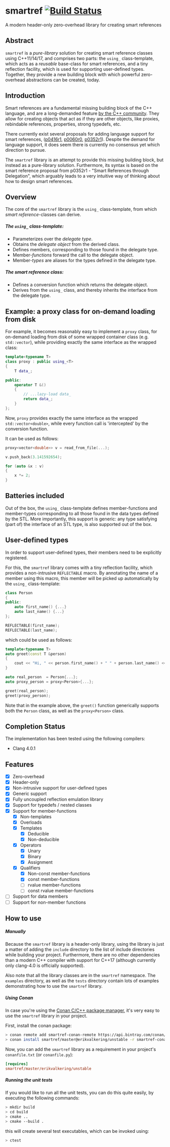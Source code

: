 # smartref [![Build Status](https://travis-ci.org/erikvalkering/smartref.svg?branch=master)](https://travis-ci.org/erikvalkering/smartref)
A modern header-only zero-overhead library for creating smart references

## Abstract

`smartref` is a *pure-library* solution for creating smart reference classes using C++11/14/17, and comprises two parts: the `using_` class-template, which acts as a *reusable* base-class for smart references, and a tiny reflection facility, which is used for supporting user-defined types. Together, they provide a new building block with which powerful zero-overhead abstractions can be created, today.

## Introduction

Smart references are a fundamental missing building block of the C++ language, and are a long-demanded feature [by the C++ community](http://www.open-std.org/jtc1/sc22/wg21/docs/papers/1990/WG21%201990/X3J16_90%20WG21%20Request%20for%20Consideration%20-%20Overloadable%20Unary%20operator.pdf). They allow for creating objects that act as if they are other objects, like proxies, rebindable references, properties, strong typedefs, etc.

There currently exist several proposals for adding language support for smart references, ([p0416r1](https://wg21.link/p0416r1), [p0060r0](https://wg21.link/p0060r0), [p0352r1](https://wg21.link/p0352r1)). Despite the demand for language support, it does seem there is currently no consensus yet which direction to pursue.

The `smartref` library is an attempt to provide this missing building block, but instead as a pure-library solution. Furthermore, its syntax is based on the smart reference proposal from p0352r1 - "Smart References through Delegation", which arguably leads to a very intuitive way of thinking about how to design smart references.

## Overview

The core of the `smartref` library is the `using_` class-template, from which _smart reference_-classes can derive.

##### The `using_` class-template:
* Parameterizes over the *delegate type*.
* Obtains the *delegate object* from the derived class.
* Defines members, corresponding to those found in the delegate type.
* Member-*functions* forward the call to the delegate object.
* Member-*types* are aliases for the types defined in the delegate type.

##### The smart reference class:
* Defines a conversion function which returns the delegate object.
* Derives from the `using_` class, and thereby inherits the interface from the delegate type.

## Example: a proxy class for on-demand loading from disk

For example, it becomes reasonably easy to implement a `proxy` class, for on-demand loading from disk of some wrapped container class (e.g. `std::vector`), while providing exactly the same interface as the wrapped class:

```c++
template<typename T>
class proxy : public using_<T>
{
    T data_;

public:
    operator T &()
    {
        // ...lazy-load data_
        return data_;
    }
};
```

Now, `proxy` provides exactly the same interface as the wrapped `std::vector<double>`, while every function call is 'intercepted' by the conversion function.

It can be used as follows:
```c++
proxy<vector<double>> v = read_from_file(...);

v.push_back(3.141592654);

for (auto &x : v)
{
    x *= 2;
}
```

## Batteries included

Out of the box, the `using_` class-template defines member-functions and member-types corresponding to all those found in the data types defined by the STL. More importantly, this support is generic: any type satisfying (part of) the interface of an STL type, is also supported out of the box.

## User-defined types

In order to support user-defined types, their members need to be explicitly registered.

For this, the `smartref` library comes with a tiny reflection facility, which provides a non-intrusive `REFLECTABLE` macro. By annotating the name of a member using this macro, this member will be picked up automatically by the `using_` class-template:

```c++
class Person
{
public:
    auto first_name() {...}
    auto last_name() {...}
};

REFLECTABLE(first_name);
REFLECTABLE(last_name);
```

which could be used as follows:
```c++
template<typename T>
auto greet(const T &person)
{
    cout << "Hi, " << person.first_name() + " " + person.last_name() << endl;
}

auto real_person  = Person{...};
auto proxy_person = proxy<Person>{...};

greet(real_person);
greet(proxy_person);
```

Note that in the example above, the `greet()` function generically supports both the `Person` class, as well as the `proxy<Person>` class.

## Completion Status

The implementation has been tested using the following compilers:
- Clang 4.0.1

## Features
- [x] Zero-overhead
- [x] Header-only
- [x] Non-intrusive support for user-defined types
- [x] Generic support
- [x] Fully uncoupled reflection emulation library
- [x] Support for typedefs / nested classes
- [x] Support for member-functions
  - [x] Non-templates
  - [x] Overloads
  - [x] Templates
    - [x] Deducible
    - [x] Non-deducible
  - [x] Operators
    - [x] Unary
    - [x] Binary
    - [x] Assignment
  - [x] Qualifiers
    - [x] Non-const member-functions
    - [x] const member-functions
    - [ ] rvalue member-functions
    - [ ] const rvalue member-functions
- [ ] Support for data members
- [ ] Support for non-member functions

## How to use

##### Manually
Because the `smartref` library is a header-only library, using the library is just a matter of adding the `include` directory to the list of include directories while building your project. Furthermore, there are no other dependencies than a modern C++ compiler with support for C++17 (although currently only clang-4.0 is officially supported).

Also note that all the library classes are in the `smartref` namespace. The `examples` directory, as well as the `tests` directory contain lots of examples demonstrating how to use the `smartref` library.

##### Using Conan
In case you're using the [Conan C/C++ package manager](https://www.conan.io), it's very easy to use the `smartref` library in your project.

First, install the conan package:
```bash
> conan remote add smartref-conan-remote https://api.bintray.com/conan/erikvalkering/smartref 
> conan install smartref/master@erikvalkering/unstable -r smartref-conan-remote --build smartref
```

Now, you can add the `smartref` library as a requirement in your project's `conanfile.txt` (or `conanfile.py`):
```ini
[requires]
smartref/master/erikvalkering/unstable
```

##### Running the unit tests
If you would like to run all the unit tests, you can do this quite easily, by executing the following commands:
```bash
> mkdir build
> cd build
> cmake ..
> cmake --build .
```

this will create several test executables, which can be invoked using:
```bash
> ctest
```
